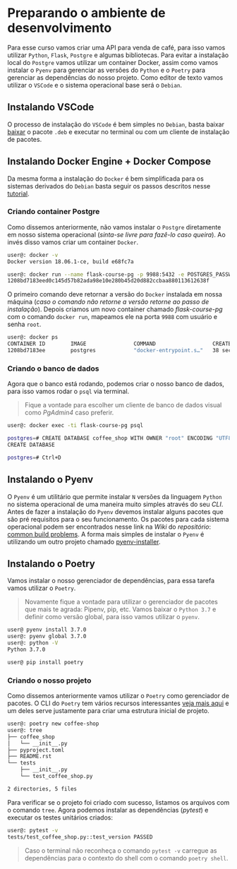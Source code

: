 # Preparando o ambiente de desenvolvimento
Para esse curso vamos criar uma API para venda de café, para isso vamos utilizar `Python`, `Flask`, `Postgre` e algumas bibliotecas.
Para evitar a instalação local do `Postgre` vamos utilizar um container Docker, assim como vamos instalar o `Pyenv` para gerenciar as versões do `Python` e o `Poetry` para gerenciar as dependências do nosso projeto. Como editor de texto vamos utilizar o `VSCode` e o sistema operacional base será o `Debian`.

## Instalando VSCode
O processo de instalação do `VSCode` é bem simples no `Debian`, basta baixar [baixar](https://code.visualstudio.com/docs/setup/linux#_debian-and-ubuntu-based-distributions) o pacote `.deb` e executar no terminal ou com um cliente de instalação de pacotes.

## Instalando Docker Engine + Docker Compose
Da mesma forma a instalação do `Docker` é bem simplificada para os sistemas derivados do `Debian` basta seguir os passos descritos nesse [tutorial](https://docs.docker.com/install/linux/docker-ce/debian/).

### Criando container Postgre
Como dissemos anteriormente, não vamos instalar o `Postgre` diretamente em nosso sistema operacional (_sinta-se livre para fazê-lo caso queira_). Ao invés disso vamos criar um container `Docker`.
```sh
user@: docker -v
Docker version 18.06.1-ce, build e68fc7a

user@: docker run --name flask-course-pg -p 9988:5432 -e POSTGRES_PASSWORD=root -e POSTGRES_USER=root -d postgres
1208bd7183eed0c145d57b82ada98e10e280b45d20d882ccbaa880113612638f
```
O primeiro comando deve retornar a versão do `Docker` instalada em nossa máquina (_caso o comando não retorne a versão retorne ao passo de instalação_). Depois criamos um novo container chamado _flask-course-pg_ com o comando `docker run`, mapeamos ele na porta `9988` com usuário e senha `root`.
```sh
user@: docker ps
CONTAINER ID        IMAGE               COMMAND                  CREATED             STATUS              PORTS                    NAMES
1208bd7183ee        postgres            "docker-entrypoint.s…"   38 seconds ago      Up 35 seconds       0.0.0.0:9988->5432/tcp   flask-course-pg
```

### Criando o banco de dados
Agora que o banco está rodando, podemos criar o nosso banco de dados, para isso vamos rodar o `psql` via terminal.
> Fique a vontade para escolher um cliente de banco de dados visual como _PgAdmin4_ caso preferir.
```sh
user@: docker exec -ti flask-course-pg psql

postgres=# CREATE DATABASE coffee_shop WITH OWNER "root" ENCODING "UTF8" LC_COLLATE="en_US.utf8" LC_CTYPE="en_US.utf8";
CREATE DATABASE

postgres=# Ctrl+D
```

## Instalando o Pyenv
O `Pyenv` é um utilitário que permite instalar `N` versões da linguagem `Python` no sistema operacional de uma maneira muito simples através do seu _CLI_. Antes de fazer a instalação do `Pyenv` devemos instalar alguns pacotes que são pré requisitos para o seu funcionamento. Os pacotes para cada sistema operacional podem ser encontrados nesse link na _Wiki_ do _repositório_: [common build problems](https://github.com/pyenv/pyenv/wiki/Common-build-problems).
A forma mais simples de instalar o `Pyenv` é utilizando um outro projeto chamado [pyenv-installer](https://github.com/pyenv/pyenv-installer/raw/master/bin/pyenv-installer).

## Instalando o Poetry
Vamos instalar o nosso gerenciador de dependências, para essa tarefa vamos utilizar o `Poetry`.
> Novamente fique a vontade para utilizar o gerenciador de pacotes que mais te agrada: Pipenv, pip, etc.
Vamos baixar o `Python 3.7` e definir como versão global, para isso vamos utilizar o `pyenv`.
```sh
user@ pyenv install 3.7.0
user@: pyenv global 3.7.0
user@: python -V
Python 3.7.0

user@ pip install poetry
```

### Criando o nosso projeto
Como dissemos anteriormente vamos utilizar o `Poetry` como gerenciador de pacotes. O CLI do `Poetry` tem vários recursos interessantes [veja mais aqui](https://poetry.eustace.io/docs/cli/#commands) e um deles serve justamente para criar uma estrutura inicial de projeto.
```sh
user@: poetry new coffee-shop
user@: tree
├── coffee_shop
│   └── __init__.py
├── pyproject.toml
├── README.rst
└── tests
    ├── __init__.py
    └── test_coffee_shop.py

2 directories, 5 files
```
Para verificar se o projeto foi criado com sucesso, listamos os arquivos com o comando `tree`. Agora podemos instalar as dependências (_pytest_) e executar os testes unitários criados:
```sh
user@: pytest -v
tests/test_coffee_shop.py::test_version PASSED
```
> Caso o terminal não reconheça o comando `pytest -v` carregue as dependências para o contexto do shell com o comando `poetry shell`.
